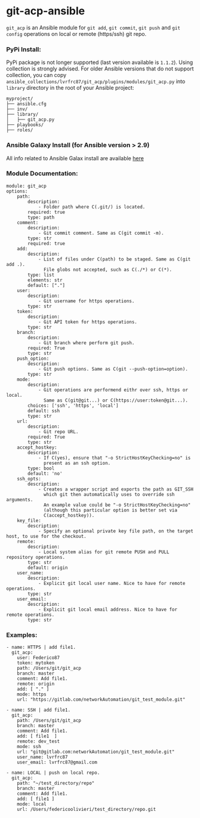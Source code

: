# git-acp-ansible

`git_acp` is an Ansible module for `git add`, `git commit`, `git push` and `git config` operations on local or remote (https/ssh) git repo.

### PyPi Install:

PyPi package is not longer supported (last version available is `1.1.2`). Using collection is strongly advised.
For older Ansible versions that do not support collection, you can copy `ansible_collections/lvrfrc87/git_acp/plugins/modules/git_acp.py` into `library` directory in the root of your Ansible project:

```
myproject/
├── ansible.cfg
├── inv/
├── library/
│   ├── git_acp.py
├── playbooks/
├── roles/
```


### Ansible Galaxy Install (for Ansible version > 2.9)

All info related to Ansible Galax install are available [here](ansible_collections/lvrfrc87/git_acp/README.md)

### Module Documentation:

```
module: git_acp
options:
    path:
        description:
            - Folder path where C(.git/) is located.
        required: true
        type: path
    comment:
        description:
            - Git commit comment. Same as C(git commit -m).
        type: str
        required: true
    add:
        description:
            - List of files under C(path) to be staged. Same as C(git add .).
              File globs not accepted, such as C(./*) or C(*).
        type: list
        elements: str
        default: ["."]
    user:
        description:
            - Git username for https operations.
        type: str
    token:
        description:
            - Git API token for https operations.
        type: str
    branch:
        description:
            - Git branch where perform git push.
        required: True
        type: str
    push_option:
        description:
            - Git push options. Same as C(git --push-option=option).
        type: str
    mode:
        description:
            - Git operations are performend eithr over ssh, https or local.
              Same as C(git@git...) or C(https://user:token@git...).
        choices: ['ssh', 'https', 'local']
        default: ssh
        type: str
    url:
        description:
            - Git repo URL.
        required: True
        type: str
    accept_hostkey:
        description:
            - If C(yes), ensure that "-o StrictHostKeyChecking=no" is
              present as an ssh option.
        type: bool
        default: 'no'
    ssh_opts:
        description:
            - Creates a wrapper script and exports the path as GIT_SSH
              which git then automatically uses to override ssh arguments.
              An example value could be "-o StrictHostKeyChecking=no"
              (although this particular option is better set via
              C(accept_hostkey)).
    key_file:
        description:
            - Specify an optional private key file path, on the target host, to use for the checkout.
    remote:
        description:
            - Local system alias for git remote PUSH and PULL repository operations.
        type: str
        default: origin
    user_name:
        description:
            - Explicit git local user name. Nice to have for remote operations.
        type: str
    user_email:
        description:
            - Explicit git local email address. Nice to have for remote operations.
        type: str
```

### Examples:

```
- name: HTTPS | add file1.
  git_acp:
    user: Federico87
    token: mytoken
    path: /Users/git/git_acp
    branch: master
    comment: Add file1.
    remote: origin
    add: [ "." ]
    mode: https
    url: "https://gitlab.com/networkAutomation/git_test_module.git"

- name: SSH | add file1.
  git_acp:
    path: /Users/git/git_acp
    branch: master
    comment: Add file1.
    add: [ file1  ]
    remote: dev_test
    mode: ssh
    url: "git@gitlab.com:networkAutomation/git_test_module.git"
    user_name: lvrfrc87
    user_email: lvrfrc87@gmail.com

- name: LOCAL | push on local repo.
  git_acp:
    path: "~/test_directory/repo"
    branch: master
    comment: Add file1.
    add: [ file1 ]
    mode: local
    url: /Users/federicoolivieri/test_directory/repo.git
```
